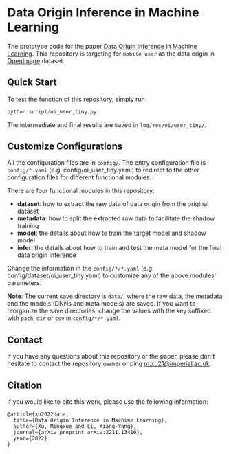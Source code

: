 # Data Origin Inference in Machine Learning
The prototype code for the paper [Data Origin Inference in Machine Learning](https://arxiv.org/abs/2211.13416).
This repository is targeting for `mobile user` as the data origin in [OpenImage](https://storage.googleapis.com/openimages/web/index.html) dataset.
## Quick Start
To test the function of this repository, simply run
```python
python script/oi_user_tiny.py
```
The intermediate and final results are saved in `log/res/oi/user_tiny/`.
## Customize Configurations
All the configuration files are in `config/`. The entry configuration file is `config/*.yaml` (e.g. config/oi_user_tiny.yaml) to redirect to the other configuration files for different functional modules.

There are four functional modules in this repository:
- **dataset**: how to extract the raw data of data origin from the original dataset
- **metadata**: how to split the extracted raw data to facilitate the shadow training
- **model**: the details about how to train the target model and shadow model
- **infer**: the details about how to train and test the meta model for the final data origin inference

Change the information in the `config/*/*.yaml` (e.g. config/dataset/oi_user_tiny.yaml) to customize any of the above modules' parameters.

**Note**: The current save directory is `data/`, where the raw data, the metadata and the models (DNNs and meta models) are saved. If you want to reorganize the save directories, change the values with the key suffixed with `path`, `dir` or `csv` in `config/*/*.yaml`.

## Contact
If you have any questions about this repository or the paper, please don't hesitate to contact the repository owner or ping <m.xu21@imperial.ac.uk>.

## Citation
If you would like to cite this work, please use the following information:
```text
@article{xu2022data,
  title={Data Origin Inference in Machine Learning},
  author={Xu, Mingxue and Li, Xiang-Yang},
  journal={arXiv preprint arXiv:2211.13416},
  year={2022}
}
```


